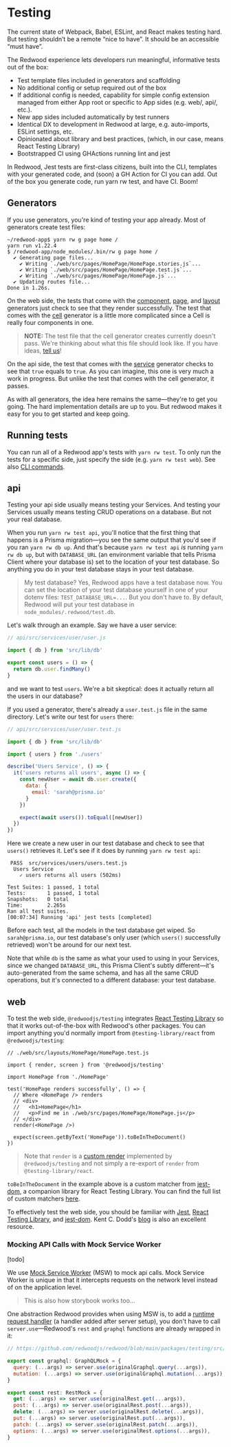 # Testing

The current state of Webpack, Babel, ESLint, and React makes testing hard. But testing shouldn’t be a remote “nice to have”. It should be an accessible “must have”.

The Redwood experience lets developers run meaningful, informative tests out of the box:

- Test template files included in generators and scaffolding
- No additional config or setup required out of the box
- If additional config is needed, capability for simple config extension managed from either App root or specific to App sides (e.g. web/, api/, etc.).
- New app sides included automatically by test runners
- Identical DX to development in Redwood at large, e.g. auto-imports, ESLint settings, etc.
- Opinionated about library and best practices, (which, in our case, means React Testing Library)
- Bootstrapped CI using GHActions running lint and jest

In Redwood, Jest tests are first-class citizens, built into the CLI, templates with your generated code, and (soon) a GH Action for CI you can add. Out of the box you generate code, run yarn rw test, and have CI. Boom!

## Generators

If you use generators, you're kind of testing your app already. Most of generators create test files:

```plaintext{6}
~/redwood-app$ yarn rw g page home /
yarn run v1.22.4
$ /redwood-app/node_modules/.bin/rw g page home /
  ✔ Generating page files...
    ✔ Writing `./web/src/pages/HomePage/HomePage.stories.js`...
    ✔ Writing `./web/src/pages/HomePage/HomePage.test.js`...
    ✔ Writing `./web/src/pages/HomePage/HomePage.js`...
  ✔ Updating routes file...
Done in 1.26s.
```

On the web side, the tests that come with the [component](https://github.com/redwoodjs/redwood/blob/main/packages/cli/src/commands/generate/component/templates/test.tsx.template),
[page](https://github.com/redwoodjs/redwood/blob/main/packages/cli/src/commands/generate/page/templates/test.js.template),
and [layout](https://github.com/redwoodjs/redwood/blob/main/packages/cli/src/commands/generate/layout/templates/test.js.template) generators just check to see that they render successfully.
The test that comes with the [cell](https://github.com/redwoodjs/redwood/blob/main/packages/cli/src/commands/generate/cell/templates/test.js.template) generator is a little more complicated since a Cell is really four components in one.

> **NOTE:** The test file that the cell generator creates currently doesn't pass. We're thinking about what this file should look like. If you have ideas, [tell us](https://github.com/redwoodjs/redwood/issues/629)!

On the api side, the test that comes with the [service](https://github.com/redwoodjs/redwood/blob/main/packages/cli/src/commands/generate/service/templates/test.ts.template) generator checks to see that `true` equals to `true`. As you can imagine, this one is very much a work in progress. But unlike the test that comes with the cell generator, it passes.

As with all generators, the idea here remains the same&mdash;they're to get you going. The hard implementation details are up to you. But redwood makes it easy for you to get started and keep going.

## Running tests

You can run all of a Redwood app's tests with `yarn rw test`. To only run the tests for a specific side, just specify the side (e.g. `yarn rw test web`). See also [CLI commands](https://redwoodjs.com/reference/command-line-interface#test).

## api

Testing your api side usually means testing your Services. And testing your Services usually means testing CRUD operations on a database. But not your real database.

When you run `yarn rw test api`, you'll notice that the first thing that happens is a Prisma migration&mdash;you see the same output that you'd see if you ran `yarn rw db up`. And that's because `yarn rw test api` _is_ running `yarn rw db up`, but with `DATABASE_URL` (an environment variable that tells Prisma Client where your database is) set to the location of your test database. So anything you do in your test database stays in your test database.

> My test database? Yes, Redwood apps have a test database now. You can set the location of your test database yourself in one of your dotenv files: `TEST_DATABASE_URL=...`. But you don't have to. By default, Redwood will put your test database in `node_modules/.redwood/test.db`.

Let's walk through an example. Say we have a user service:

```javascript
// api/src/services/user/user.js

import { db } from 'src/lib/db'

export const users = () => {
  return db.user.findMany()
}
```

and we want to test `users`. We're a bit skeptical: does it actually return all the users in our database?

If you used a generator, there's already a `user.test.js` file in the same directory. Let's write our test for `users` there:

```javascript
// api/src/services/user/user.test.js

import { db } from 'src/lib/db'

import { users } from './users'

describe('Users Service', () => {
  it('users returns all users', async () => {
    const newUser = await db.user.create({
      data: {
        email: 'sarah@prisma.io'
      }
    })

    expect(await users()).toEqual([newUser])
  })
})
```

Here we create a new user in our test database and check to see that `users()` retrieves it. Let's see if it does by running `yarn rw test api`:

```terminal
 PASS  src/services/users/users.test.js
  Users Service
    ✓ users returns all users (502ms)

Test Suites: 1 passed, 1 total
Tests:       1 passed, 1 total
Snapshots:   0 total
Time:        2.265s
Ran all test suites.
[00:07:34] Running 'api' jest tests [completed]
```

Before each test, all the models in the test database get wiped. So `sarah@prisma.io`, our test database's only user (which `users()` successfully retrieved) won't be around for our next test.

Note that while `db` is the same as what your used to using in your Services, since we changed `DATABASE_URL`, this Prisma Client's subtly different&mdash;it's auto-generated from the same schema, and has all the same CRUD operations, but it's connected to a different database: your test database.

<!-- TODO -->
<!-- What if we want to seed it per se? -->
<!-- I.e. shouldn't have to keep creating new users... -->
<!-- What if we want to test against our real data? -->
<!-- Some more best practices.. -->

## web

To test the web side, `@redwoodjs/testing` integrates [React Testing Library](https://testing-library.com/docs/react-testing-library/intro) so that it works out-of-the-box with Redwood's other packages.
You can import anything you'd normally import from `@testing-library/react` from `@redwoodjs/testing`:

<!-- Source: https://github.com/redwoodjs/redwoodjs.com/issues/162#issue-627989417 -->
```javascript{3}
// ./web/src/layouts/HomePage/HomePage.test.js

import { render, screen } from '@redwoodjs/testing'

import HomePage from './HomePage'

test('HomePage renders successfully', () => {
  // Where <HomePage /> renders
  // <div>
  //   <h1>HomePage</h1>
  //   <p>Find me in ./web/src/pages/HomePage/HomePage.js</p>
  // </div>
  render(<HomePage />)

  expect(screen.getByText('HomePage')).toBeInTheDocument()
})
```

> Note that `render` is a [custom render](https://github.com/redwoodjs/redwood/blob/main/packages/testing/src/customRender.tsx) implemented by `@redwoodjs/testing` and not simply a re-export of `render` from `@testing-library/react`.

`toBeInTheDocument` in the example above is a custom matcher from [jest-dom](https://testing-library.com/docs/ecosystem-jest-dom), a companion library for React Testing Library. You can find the full list of custom matchers [here](https://github.com/testing-library/jest-dom#custom-matchers).

To effectively test the web side, you should be familiar with [Jest](https://jestjs.io/docs/en/getting-started), [React Testing Library](https://testing-library.com/docs/react-testing-library/intro), and [jest-dom](https://testing-library.com/docs/ecosystem-jest-dom). Kent C. Dodd's [blog](https://kentcdodds.com/blog/?q=testing) is also an excellent resource.

<!-- TODO -->
<!-- Handled later in routes? -->
<!-- Why do we have a custom render? -->

<!-- TODO -->
<!-- More "tables of imports..." -->

### Mocking API Calls with Mock Service Worker

<!-- This mostly for testing cells (right?) -->

[todo]

We use [Mock Service Worker](https://mswjs.io/) (MSW) to mock api calls. Mock Service Worker is unique in that it intercepts requests on the network level instead of on the application level.

> This is also how storybook works too...

<!-- TODO -->
<!-- Do we have any guidelines on storing mocks in a... -->

One abstraction Redwood provides when using MSW is, to add a [runtime request handler](https://mswjs.io/docs/api/setup-server/use) (a handler added after server setup), you don't have to call `server.use`&mdash;Redwood's `rest` and `graphql` functions are already wrapped in it:

<!-- Server use https://mswjs.io/docs/api/setup-server/use -->

<!-- Unless you set the handlers up front, which you most likely won't be doing/isn't the intended user-flow, you'll be adding "runtime" handlers. -->

```javascript
// https://github.com/redwoodjs/redwood/blob/main/packages/testing/src/index.ts#L17-L20

export const graphql: GraphQLMock = {
  query: (...args) => server.use(originalGraphql.query(...args)),
  mutation: (...args) => server.use(originalGraphql.mutation(...args)),
}

export const rest: RestMock = {
  get: (...args) => server.use(originalRest.get(...args)),
  post: (...args) => server.use(originalRest.post(...args)),
  delete: (...args) => server.use(originalRest.delete(...args)),
  put: (...args) => server.use(originalRest.put(...args)),
  patch: (...args) => server.use(originalRest.patch(...args)),
  options: (...args) => server.use(originalRest.options(...args)),
}
```

<!-- TODO -->
<!-- ## Customizing Jest -->
<!-- Source: https://github.com/redwoodjs/redwood/issues/564 -->

<!-- You can customize Jest by importing Redwood's config from '@redwoodjs/core' and merging it with your own. See [Configuring Jest](https://jestjs.io/docs/en/configuration.html). -->

<!-- TODO -->
<!-- e2e test were attempted -->
<!-- Source: https://github.com/redwoodjs/redwood/pull/731 -->

<!-- TODO -->
<!-- Mocking media/assets -->

<!-- Source: https://github.com/redwoodjs/redwood/issues/265#issuecomment-633942902 -->
<!-- Source: https://github.com/redwoodjs/redwood/pull/521 -->
